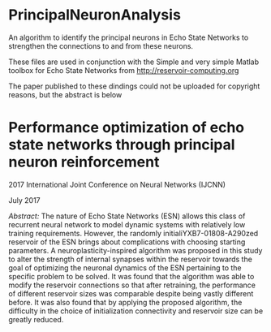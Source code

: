 # PrincipalNeuronAnalysis

An algorithm to identify the principal neurons in Echo State Networks to strengthen the connections to and from these neurons.

These files are used in conjunction with the Simple and very simple Matlab toolbox for Echo State Networks from http://reservoir-computing.org

The paper published to these dindings could not be uploaded for copyright reasons, but the abstract is below

# Performance optimization of echo state networks through principal neuron reinforcement

2017 International Joint Conference on Neural Networks (IJCNN)

July 2017

*Abstract:*
The nature of Echo State Networks (ESN) allows this class of recurrent neural network to model dynamic systems with relatively low training requirements. However, the randomly initialiYXB7-01808-A290zed reservoir of the ESN brings about complications with choosing starting parameters. A neuroplasticity-inspired algorithm was proposed in this study to alter the strength of internal synapses within the reservoir towards the goal of optimizing the neuronal dynamics of the ESN pertaining to the specific problem to be solved. It was found that the algorithm was able to modify the reservoir connections so that after retraining, the performance of different reservoir sizes was comparable despite being vastly different before. It was also found that by applying the proposed algorithm, the difficulty in the choice of initialization connectivity and reservoir size can be greatly reduced.
